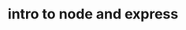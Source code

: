 ---
title: intro to node and express
published: November 05, 2018
meta: intro to node and express
pic: images/node.svg
imgAlt: the node logo
link: https://codinglead.github.io/backend/intro-to-node-and-express
---